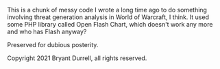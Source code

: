 This is a chunk of messy code I wrote a long time ago to do something
involving threat generation analysis in World of Warcraft, I think.
It used some PHP library called Open Flash Chart, which doesn't work
any more and who has Flash anyway?

Preserved for dubious posterity.

Copyright 2021 Bryant Durrell, all rights reserved.

